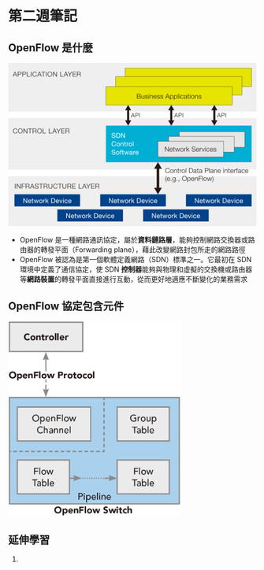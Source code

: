 # 第二週筆記
## OpenFlow 是什麼
<img src="Week 1\SDN_architecture.jpg" width="550px" />

- OpenFlow 是一種網路通訊協定，屬於**資料鏈路層**，能夠控制網路交換器或路由器的轉發平面（Forwarding plane），藉此改變網路封包所走的網路路徑
- OpenFlow 被認為是第一個軟體定義網路（SDN）標準之一。它最初在 SDN 環境中定義了通信協定，使 SDN **控制器**能夠與物理和虛擬的交換機或路由器等**網路裝置**的轉發平面直接進行互動，從而更好地適應不斷變化的業務需求

## OpenFlow 協定包含元件
<img src="Week 2\openflow.png" width="350px" />

## 延伸學習
1. []()
